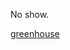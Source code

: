 No show.

[greenhouse](https://app2.greenhouse.io/guides/4679952002/people/149824023002?application_id=161248592002#resume)

